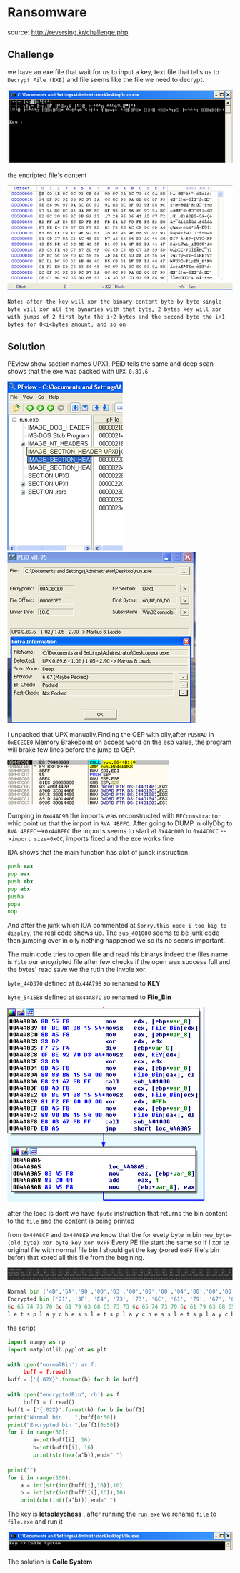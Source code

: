# Ransomware

source: http://reversing.kr/challenge.php

## Challenge
we have an exe file that wait for us to input a key, text file that tells us to `Decrypt File (EXE)` and file seems like the file we need to decrypt.

![](exe.png)

the encripted file's content

![](hexFile.png)

`Note: after the key will xor the binary content byte by byte single byte will xor all the bynaries with that byte, 2 bytes key will xor with jumps of 2 first byte the i+2 bytes and the second byte the i+1 bytes for 0<i<bytes amount, and so on`

## Solution

PEview show saction names UPX1, PEiD tells the same and  deep scan shows that the exe was packed with `UPX 0.89.6`

![](PEview.png) ![](PEiD.png)

I unpacked that UPX manually.Finding the OEP with olly,after `PUSHAD` in `0xECECE0` Memory Brakepoint on access word on the esp value,
the program will brake few lines before the jump to OEP.

![](OEP.png)

Dumping in `0x44AC9B` the imports was reconstructed with `RECconstractor` whic point us that the import in `RVA 4BFFC`.
After going to DUMP in ollyDbg to `RVA 4BFFC`-->`0x44BFFC` the imports seems to start at `0x44c000` to `0x44C0CC` -->`import size=0xCC`, imports fixed and the exe works fine

IDA shows that the main function has alot of junck instruction 

```asm
push eax
pop eax
push ebx
pop ebx
pusha
popa
nop
```

And after the junk which IDA commented at `Sorry,this node i too big to display`, the real code shows up.
The `sub_401000` seems to be junk code then jumping over in olly nothing happened we so its no seems important.

The main code tries to open file and read his binarys indeed the files name is `file` our encyripted file after few checks if the open was success full and the bytes' read save we the rutin the invole xor.

`byte_44D370` defined at `0x44A798` so renamed to __KEY__

`byte_5415B8` defined at `0x44A87C` so renamed to __File_Bin__

![](IDAxor.png)

after the loop is dont we have `fputc` instruction that returns the bin content to the `file` and the content is being printed 

from `0x44A8CF` and `0x44A8E9` we know that the for evety byte in bin `new_byte=(old_byte) xor byte_key xor 0xFF`
Every PE file start the same so if I xor te original file with normal file bin I should get the key (xored `0xFF` file's bin befor) that xored all this file from the begining.

![](encxornor.png)


```python
Normal bin ['4D','5A','90','00','03','00','00','00','04','00','00','00','FF','FF','00','00','B8','00','00','00','00','00','00', '00', '40', '00', '00', '00', '00', '00', '00', '00', '00', '00', '00', '00', '00', '00', '00', '00', '00', '00', '00', '00', '00', '00', '00', '00', '00', '00']
Encrypted bin ['21', '3F', 'E4', '73', '73', '6C', '61', '79', '67', '68', '65', '73', '8C', '93', '65', '74', 'CB', '70', '6C', '61', '79', '63', '68', '65', '33', '73', '6C', '65', '74', '73', '70', '6C', '61', '79', '63', '68', '65', '73', '73', '6C', '65', '74', '73', '70', '6C', '61', '79', '63', '68', '65']
6c 65 74 73 70 6c 61 79 63 68 65 73 73 6c 65 74 73 70 6c 61 79 63 68 65 73 73 6c 65 74 73 70 6c 61 79 63 68 65 73 73 6c 65 74 73 70 6c 61 79 63 68 65 
l e t s p l a y c h e s s l e t s p l a y c h e s s l e t s p l a y c h e s s l e t s p l a y c h e 
```


the script

```python
import numpy as np
import matplotlib.pyplot as plt

with open("normalBin') as f:
     buff = f.read()
buff = ['{:02X}'.format(b) for b in buff]

with open("encryptedBin",'rb') as f:
     buff1 = f.read()
buff1 = ['{:02X}'.format(b) for b in buff1]
print("Normal bin    ",buff[0:50])
print("Encrypted bin ",buff1[0:50])
for i in range(50):
        a=int(buff[i], 16)
        b=int(buff1[i], 16)
        print(str(hex(a^b)),end=" ")

print("")
for i in range(100):
    a = int(str(int(buff[i],16)),10)
    b = int(str(int(buff1[i],16)),10)
    print(chr(int((a^b))),end=" ")

```

The key is __letsplaychess__ , after running the `run.exe` we rename `file` to `file.exe` and run it

![](key.png)

The solution is __Colle System__
